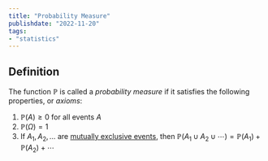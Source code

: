 ```yaml
---
title: "Probability Measure"
publishdate: "2022-11-20"
tags:
- "statistics"
---
```


## Definition
The function $\mathbb{P}$ is called a *probability measure* if it satisfies the following properties, or *axioms*:
1. $\mathbb{P}(A) \geq 0$ for all events $A$
2. $\mathbb{P}(\Omega) = 1$
3. If $A_1, A_2, \dots$ are [mutually exclusive events](statistics/event.md), then $\mathbb{P}(A_1 \cup A_2 \cup \cdots) = \mathbb{P}(A_1) + \mathbb{P}(A_2) + \cdots$
